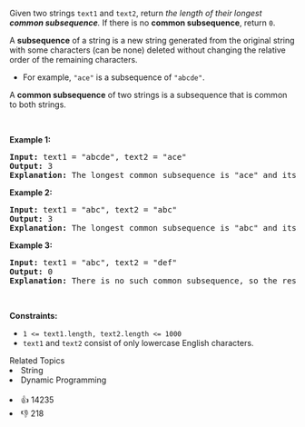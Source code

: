 <p>Given two strings <code>text1</code> and <code>text2</code>, return <em>the length of their longest <strong>common subsequence</strong>. </em>If there is no <strong>common subsequence</strong>, return <code>0</code>.</p>

<p>A <strong>subsequence</strong> of a string is a new string generated from the original string with some characters (can be none) deleted without changing the relative order of the remaining characters.</p>

<ul> 
 <li>For example, <code>"ace"</code> is a subsequence of <code>"abcde"</code>.</li> 
</ul>

<p>A <strong>common subsequence</strong> of two strings is a subsequence that is common to both strings.</p>

<p>&nbsp;</p> 
<p><strong class="example">Example 1:</strong></p>

<pre>
<strong>Input:</strong> text1 = "abcde", text2 = "ace" 
<strong>Output:</strong> 3  
<strong>Explanation:</strong> The longest common subsequence is "ace" and its length is 3.
</pre>

<p><strong class="example">Example 2:</strong></p>

<pre>
<strong>Input:</strong> text1 = "abc", text2 = "abc"
<strong>Output:</strong> 3
<strong>Explanation:</strong> The longest common subsequence is "abc" and its length is 3.
</pre>

<p><strong class="example">Example 3:</strong></p>

<pre>
<strong>Input:</strong> text1 = "abc", text2 = "def"
<strong>Output:</strong> 0
<strong>Explanation:</strong> There is no such common subsequence, so the result is 0.
</pre>

<p>&nbsp;</p> 
<p><strong>Constraints:</strong></p>

<ul> 
 <li><code>1 &lt;= text1.length, text2.length &lt;= 1000</code></li> 
 <li><code>text1</code> and <code>text2</code> consist of only lowercase English characters.</li> 
</ul>

<div><div>Related Topics</div><div><li>String</li><li>Dynamic Programming</li></div></div><br><div><li>👍 14235</li><li>👎 218</li></div>